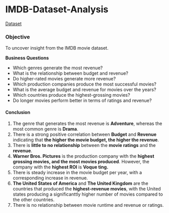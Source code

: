 # IMDB-Dataset-Analysis

[Dataset]()

### Objective
To uncover insight from the IMDB movie dataset.

__Business Questions__
* Which genres generate the most revenue?
* What is the relationship between budget and revenue?
* Do higher-rated movies generate more revenue?
* Which production companies produce the most successful movies?
* What is the average budget and revenue for movies over the years?
* Which countries produce the highest-grossing movies?
* Do longer movies perform better in terms of ratings and revenue?

#### Conclusion
1. The genre that generates the most revenue is __Adventure__, whereas the most common genre is __Drama__.
2. There is a strong positive correlation between __Budget__ and __Revenue__ indicating that __the higher the movie budget, the higher the revenue__.
3. There is __little to no relationship__ between the __movie ratings__ and the __revenue__.
4. __Warner Bros. Pictures__ is the production company with the __highest grossing movies, and the most movies produced__. However, the company with the __highest ROI__ is __Voque ting.__
5. There is steady increase in the movie budget per year, with a corresponding increase in revenue.
6. __The United States of America__ and __The United Kingdom__ are the countries that produced the __highest-revenue movies__, with the United states producing a significanttly higher number of movies compared to the other countries.
7. There is no relationship between movie runtime and revenue or ratings.

